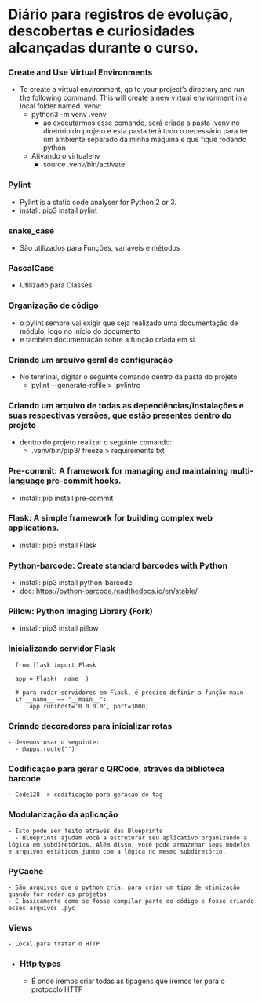 # Diário para registros de evolução, descobertas e curiosidades alcançadas durante o curso. 

### Create and Use Virtual Environments
- To create a virtual environment, go to your project’s directory and run the following command. This will create a new virtual environment in a local folder named .venv:
  - python3 -m venv .venv
    - ao executarmos esse comando, será criada a pasta .venv no diretório do projeto e esta pasta terá todo o necessário para ter um ambiente separado da minha máquina e que fique rodando python 
  - Ativando o virtualenv
    - source .venv/bin/activate

### Pylint
- Pylint is a static code analyser for Python 2 or 3.
- install: pip3 install pylint

### snake_case
- São utilizados para Funções, variáveis e métodos

### PascalCase
- Utilizado para Classes

### Organização de código
- o pylint sempre vai exigir que seja realizado uma documentação de módulo, logo no início do documento
- e também documentação sobre a função criada em si.
<!-- 18 MINUTOS -->

### Criando um arquivo geral de configuração
- No terminal, digitar o seguinte comando dentro da pasta do projeto
  - pylint --generate-rcfile > .pylintrc

### Criando um arquivo de todas as dependências/instalações e suas respectivas versões, que estão presentes dentro do projeto
  - dentro do projeto realizar o seguinte comando:
    - .venv/bin/pip3/ freeze > requirements.txt

### Pre-commit: A framework for managing and maintaining multi-language pre-commit hooks.
  - install: pip install pre-commit

### Flask: A simple framework for building complex web applications.
  - install: pip3 install Flask

### Python-barcode: Create standard barcodes with Python
  - install: pip3 install python-barcode
  - doc: https://python-barcode.readthedocs.io/en/stable/

### Pillow: Python Imaging Library (Fork)
  - install: pip3 install pillow

### Inicializando servidor Flask
  ```
    from flask import Flask

    app = Flask(__name__)

    # para rodar servidores em Flask, é preciso definir a função main
    if __name__ == '__main__':
        app.run(host='0.0.0.0', port=3000)
  ```  

  ### Criando decoradores para inicializar rotas
    - devemos usar o seguinte:
      - @apps.route('')

  ### Codificação para gerar o QRCode, através da biblioteca barcode
    - Code128 -> codificação para geracao de tag

  ### Modularização da aplicação
    - Isto pode ser feito através das Blueprints
      - Blueprints ajudam você a estruturar seu aplicativo organizando a lógica em subdiretórios. Além disso, você pode armazenar seus modelos e arquivos estáticos junto com a lógica no mesmo subdiretório.

  ### PyCache
    - São arquivos que o python cria, para criar um tipo de otimização quando for rodar os projetos 
    - É basicamente como se fosse compilar parte do código e fosse criando esses arquivos .pyc

  ### Views
    - Local para tratar o HTTP

  - ### Http types
    - É onde iremos criar todas as tipagens que iremos ter para o protocolo HTTP

  <!-- Stop 37:22 -->